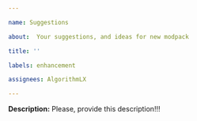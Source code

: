```yaml
---

name: Suggestions

about:  Your suggestions, and ideas for new modpack

title: ''

labels: enhancement

assignees: AlgorithmLX

---
```


**Description:** Please, provide this description!!!
